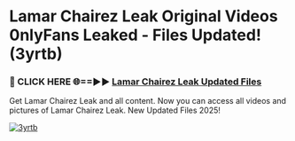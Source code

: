# Lamar Chairez Leak Original Videos 0nlyFans Leaked - Files Updated! (3yrtb)

<h3>🔴 CLICK HERE 🌐==►► <a href="https://tinyurl.com/2wckxsce" rel="nofollow">Lamar Chairez Leak Updated Files</a></h3>

Get Lamar Chairez Leak and all content. Now you can access all videos and pictures of Lamar Chairez Leak. New Updated Files 2025!

[![3yrtb](https://i.imgur.com/AFduVYN.gif)](https://tinyurl.com/2wckxsce)
